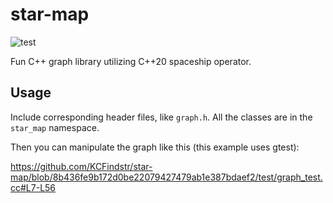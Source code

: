 # star-map

![test](https://github.com/KCFindstr/star-map/actions/workflows/test.yml/badge.svg)

Fun C++ graph library utilizing C++20 spaceship operator.

## Usage

Include corresponding header files, like `graph.h`. All the classes are in the `star_map` namespace.

Then you can manipulate the graph like this (this example uses gtest):

https://github.com/KCFindstr/star-map/blob/8b436fe9b172d0be22079427479ab1e387bdaef2/test/graph_test.cc#L7-L56
